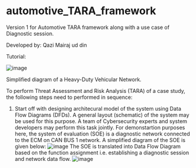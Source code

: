 # automotive_TARA_framework

Version 1 for Automotive TARA framework along with a use case of Diagnostic session.

Developed by: Qazi Mairaj ud din


Tutorial:

![image](https://user-images.githubusercontent.com/70536971/219912512-d34e60ed-83d6-4519-8328-79e21ec87566.png)

Simplified diagram of a Heavy-Duty Vehicular Network.

To perform Threat Assessment and Risk Analysis (TARA) of a case study, the following steps need to performed in sequence:

1. Start off with designing architecural model of the system using Data Flow Diagrams (DFDs). A general layout (schematic) of the system may be used for this purpose.  A team of Cybersecurity experts and system developers may perform this task jointly. For demonstartion purposes here, the system of evaluation (SOE) is a diagnostic network connected to the ECM on CAN BUS 1 network. A simplified diagram of the SOE is given below: 
![image](https://user-images.githubusercontent.com/70536971/219919390-a75b4ab2-7cab-496b-8582-0cd4ecfd83b3.png)
The SOE is translated into Data Flow Diagram based on the function assignment i.e. establishing a diagnostic session and network data flow.
![image](https://user-images.githubusercontent.com/70536971/219920055-32d19f86-03dc-471f-a6e5-f70de845e3e8.png)



